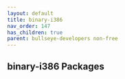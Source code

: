 ```yaml
---
layout: default
title: binary-i386
nav_order: 147
has_children: true
parent: bullseye-developers non-free
---
```


## binary-i386 Packages

